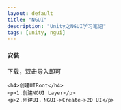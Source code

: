 ```yaml
---
layout: default
title: "NGUI"
description: "Unity之NGUI学习笔记"
tags: [unity, ngui]
---
```


<section>
    <h4>安装</h4>
    <p>下载，双击导入即可</p>

    <h4>创建UIRoot</h4>
    <p>1.创建NGUI Layer</p>
    <p>2.创建UI，NGUI->Create->2D UI</p>
</section>
